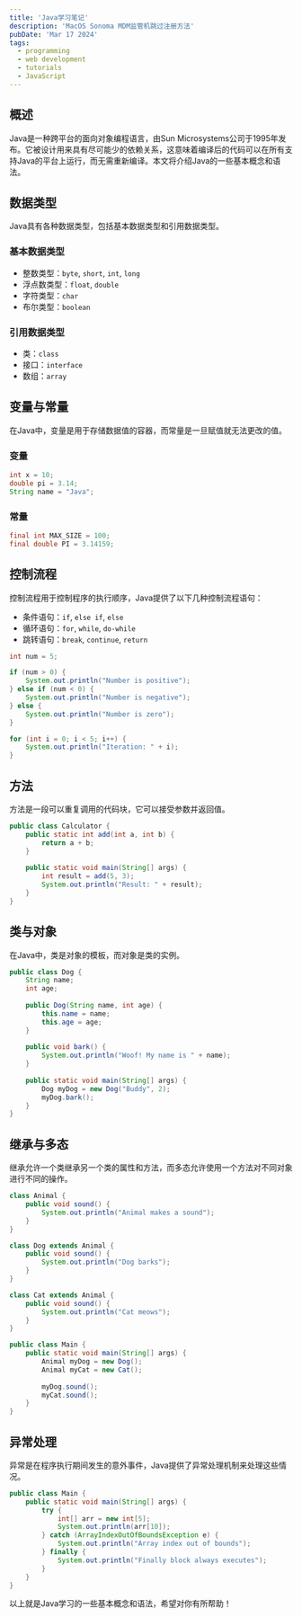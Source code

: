 ```yaml
---
title: 'Java学习笔记'
description: 'MacOS Sonoma MDM监管机跳过注册方法'
pubDate: 'Mar 17 2024'
tags:
  - programming
  - web development
  - tutorials
  - JavaScript
---
```

## 概述

Java是一种跨平台的面向对象编程语言，由Sun Microsystems公司于1995年发布。它被设计用来具有尽可能少的依赖关系，这意味着编译后的代码可以在所有支持Java的平台上运行，而无需重新编译。本文将介绍Java的一些基本概念和语法。

## 数据类型

Java具有各种数据类型，包括基本数据类型和引用数据类型。

### 基本数据类型

- 整数类型：`byte`, `short`, `int`, `long`
- 浮点数类型：`float`, `double`
- 字符类型：`char`
- 布尔类型：`boolean`

### 引用数据类型

- 类：`class`
- 接口：`interface`
- 数组：`array`

## 变量与常量

在Java中，变量是用于存储数据值的容器，而常量是一旦赋值就无法更改的值。

### 变量

```java
int x = 10;
double pi = 3.14;
String name = "Java";
```

### 常量

```java
final int MAX_SIZE = 100;
final double PI = 3.14159;
```

## 控制流程

控制流程用于控制程序的执行顺序，Java提供了以下几种控制流程语句：

- 条件语句：`if`, `else if`, `else`
- 循环语句：`for`, `while`, `do-while`
- 跳转语句：`break`, `continue`, `return`

```java
int num = 5;

if (num > 0) {
    System.out.println("Number is positive");
} else if (num < 0) {
    System.out.println("Number is negative");
} else {
    System.out.println("Number is zero");
}

for (int i = 0; i < 5; i++) {
    System.out.println("Iteration: " + i);
}
```

## 方法

方法是一段可以重复调用的代码块，它可以接受参数并返回值。

```java
public class Calculator {
    public static int add(int a, int b) {
        return a + b;
    }
    
    public static void main(String[] args) {
        int result = add(5, 3);
        System.out.println("Result: " + result);
    }
}
```

## 类与对象

在Java中，类是对象的模板，而对象是类的实例。

```java
public class Dog {
    String name;
    int age;
    
    public Dog(String name, int age) {
        this.name = name;
        this.age = age;
    }
    
    public void bark() {
        System.out.println("Woof! My name is " + name);
    }
    
    public static void main(String[] args) {
        Dog myDog = new Dog("Buddy", 2);
        myDog.bark();
    }
}
```

## 继承与多态

继承允许一个类继承另一个类的属性和方法，而多态允许使用一个方法对不同对象进行不同的操作。

```java
class Animal {
    public void sound() {
        System.out.println("Animal makes a sound");
    }
}

class Dog extends Animal {
    public void sound() {
        System.out.println("Dog barks");
    }
}

class Cat extends Animal {
    public void sound() {
        System.out.println("Cat meows");
    }
}

public class Main {
    public static void main(String[] args) {
        Animal myDog = new Dog();
        Animal myCat = new Cat();
        
        myDog.sound();
        myCat.sound();
    }
}
```

## 异常处理

异常是在程序执行期间发生的意外事件，Java提供了异常处理机制来处理这些情况。

```java
public class Main {
    public static void main(String[] args) {
        try {
            int[] arr = new int[5];
            System.out.println(arr[10]);
        } catch (ArrayIndexOutOfBoundsException e) {
            System.out.println("Array index out of bounds");
        } finally {
            System.out.println("Finally block always executes");
        }
    }
}
```

以上就是Java学习的一些基本概念和语法，希望对你有所帮助！
